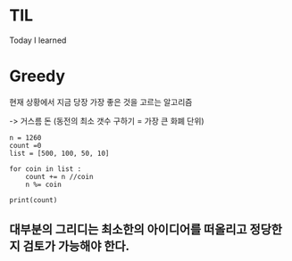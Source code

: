# TIL
Today I learned

# Greedy
현재 상황에서 지금 당장 가장 좋은 것을 고르는 알고리즘

-> 거스름 돈 (동전의 최소 갯수 구하기 = 가장 큰 화폐 단위)

    n = 1260
    count =0
    list = [500, 100, 50, 10]

    for coin in list :
        count += n //coin
        n %= coin
    
    print(count)

대부분의 그리디는 최소한의 아이디어를 떠올리고 정당한지 검토가 가능해야 한다.
------------------------
